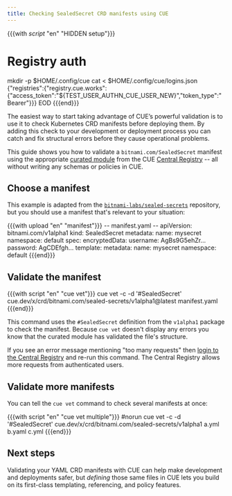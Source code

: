 ```yaml
---
title: Checking SealedSecret CRD manifests using CUE
---
```


{{{with _script_ "en" "HIDDEN setup"}}}
# Registry auth
mkdir -p $HOME/.config/cue
cat <<EOD > $HOME/.config/cue/logins.json
{"registries":{"registry.cue.works":{"access_token":"${TEST_USER_AUTHN_CUE_USER_NEW}","token_type":"Bearer"}}}
EOD
{{{end}}}

The easiest way to start taking advantage of CUE’s powerful validation is to
use it to check Kubernetes CRD manifests before deploying them. By adding this
check to your development or deployment process you can catch and fix
structural errors before they cause operational problems.

This guide shows you how to validate a `bitnami.com/SealedSecret` manifest using the appropriate
[curated module](../curated-module-crd-sealed-secrets.md)
from the CUE [Central Registry](/products/central-registry) --
all without writing any schemas or policies in CUE.

## Choose a manifest

This example is adapted from the
[`bitnami-labs/sealed-secrets`](https://github.com/bitnami-labs/sealed-secrets)
repository, but you should use a manifest that's relevant to your situation:

{{{with upload "en" "manifest"}}}
-- manifest.yaml --
apiVersion: bitnami.com/v1alpha1
kind: SealedSecret
metadata:
  name: mysecret
  namespace: default
spec:
  encryptedData:
    username: AgBs9G5ehZr...
    password: AgCDEfgh...
  template:
    metadata:
      name: mysecret
      namespace: default
{{{end}}}

## Validate the manifest

{{{with script "en" "cue vet"}}}
cue vet -c -d '#SealedSecret' cue.dev/x/crd/bitnami.com/sealed-secrets/v1alpha1@latest manifest.yaml
{{{end}}}

This command uses the `#SealedSecret` definition from the
`v1alpha1` package to check the manifest.
Because `cue vet` doesn't display any errors
you know that the curated module has validated the file's structure.

If you see an error message mentioning "too many requests" then
[login to the Central Registry](../login-central-registry.md)
and re-run this command.
The Central Registry allows more requests from authenticated users.

## Validate more manifests

You can tell the `cue vet` command to check several manifests at once:

{{{with script "en" "cue vet multiple"}}}
#norun
cue vet -c -d '#SealedSecret' cue.dev/x/crd/bitnami.com/sealed-secrets/v1alpha1 a.yml b.yaml c.yml
{{{end}}}

## Next steps

Validating your YAML CRD manifests with CUE can help make development and
deployments safer, but *defining* those same files in CUE lets you build on its
first-class templating, referencing, and policy features.
